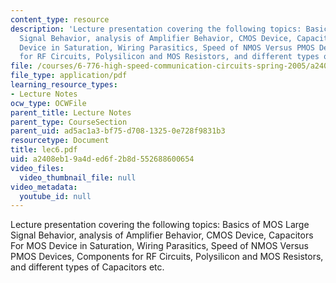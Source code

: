 ```yaml
---
content_type: resource
description: 'Lecture presentation covering the following topics: Basics of MOS Large
  Signal Behavior, analysis of Amplifier Behavior, CMOS Device, Capacitors For MOS
  Device in Saturation, Wiring Parasitics, Speed of NMOS Versus PMOS Devices, Components
  for RF Circuits, Polysilicon and MOS Resistors, and different types of Capacitors  etc.'
file: /courses/6-776-high-speed-communication-circuits-spring-2005/a2408eb19a4ded6f2b8d552688600654_lec6.pdf
file_type: application/pdf
learning_resource_types:
- Lecture Notes
ocw_type: OCWFile
parent_title: Lecture Notes
parent_type: CourseSection
parent_uid: ad5ac1a3-bf75-d708-1325-0e728f9831b3
resourcetype: Document
title: lec6.pdf
uid: a2408eb1-9a4d-ed6f-2b8d-552688600654
video_files:
  video_thumbnail_file: null
video_metadata:
  youtube_id: null
---
```

Lecture presentation covering the following topics: Basics of MOS Large Signal Behavior, analysis of Amplifier Behavior, CMOS Device, Capacitors For MOS Device in Saturation, Wiring Parasitics, Speed of NMOS Versus PMOS Devices, Components for RF Circuits, Polysilicon and MOS Resistors, and different types of Capacitors  etc.

